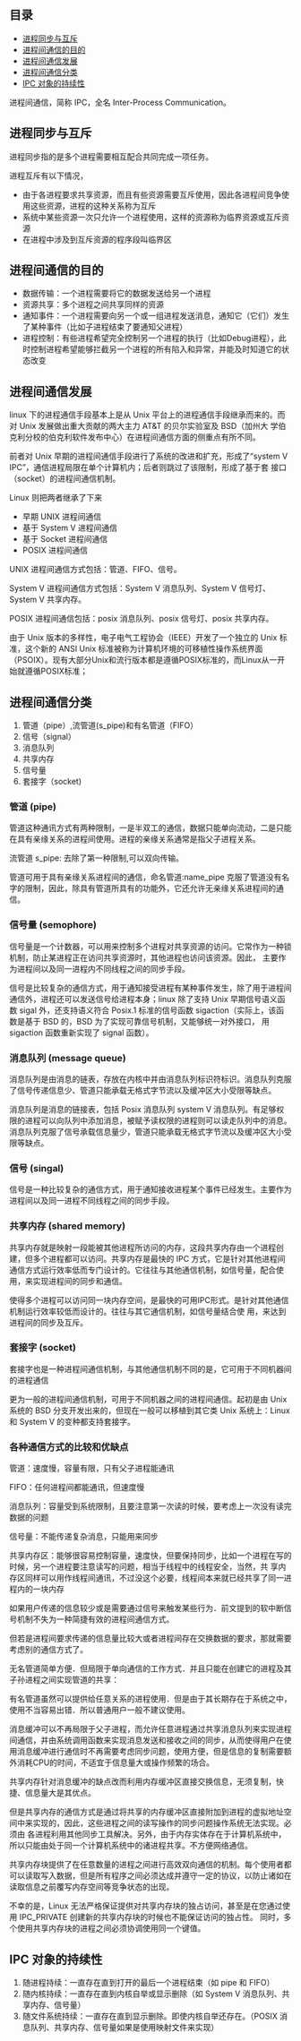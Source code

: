 ## 目录

- [进程同步与互斥](#进程同步与互斥)
- [进程间通信的目的](#进程间通信目的)
- [进程间通信发展](#进程间通信发展)
- [进程间通信分类](#进程间通信分类)
- [IPC 对象的持续性](#IPC-对象的持续性)

进程间通信，简称 IPC，全名 Inter-Process Communication。

## 进程同步与互斥

进程同步指的是多个进程需要相互配合共同完成一项任务。

进程互斥有以下情况，

- 由于各进程要求共享资源，而且有些资源需要互斥使用，因此各进程间竞争使用这些资源，进程的这种关系称为互斥
- 系统中某些资源一次只允许一个进程使用，这样的资源称为临界资源或互斥资源
- 在进程中涉及到互斥资源的程序段叫临界区

## 进程间通信的目的

- 数据传输：一个进程需要将它的数据发送给另一个进程
- 资源共享：多个进程之间共享同样的资源
- 通知事件：一个进程需要向另一个或一组进程发送消息，通知它（它们）发生了某种事件（比如子进程结束了要通知父进程）
- 进程控制：有些进程希望完全控制另一个进程的执行（比如Debug进程），此时控制进程希望能够拦截另一个进程的所有陷入和异常，并能及时知道它的状态改变

## 进程间通信发展

linux 下的进程通信手段基本上是从 Unix 平台上的进程通信手段继承而来的。而对 Unix 发展做出重大贡献的两大主力 AT&T 的贝尔实验室及 BSD（加州大
学伯克利分校的伯克利软件发布中心）在进程间通信方面的侧重点有所不同。

前者对 Unix 早期的进程间通信手段进行了系统的改进和扩充，形成了“system V IPC”，通信进程局限在单个计算机内；后者则跳过了该限制，形成了基于套
接口（socket）的进程间通信机制。

Linux 则把两者继承了下来

- 早期 UNIX 进程间通信
- 基于 System V 进程间通信
- 基于 Socket 进程间通信
- POSIX 进程间通信

UNIX 进程间通信方式包括：管道、FIFO、信号。

System V 进程间通信方式包括：System V 消息队列、System V 信号灯、System V 共享内存。

POSIX 进程间通信包括：posix 消息队列、posix 信号灯、posix 共享内存。

由于 Unix 版本的多样性，电子电气工程协会（IEEE）开发了一个独立的 Unix 标准，这个新的 ANSI Unix 标准被称为计算机环境的可移植性操作系统界面（PSOIX）。现有大部分Unix和流行版本都是遵循POSIX标准的，而Linux从一开始就遵循POSIX标准；

## 进程间通信分类

1. 管道（pipe）,流管道(s_pipe)和有名管道（FIFO）
2. 信号（signal）
3. 消息队列
4. 共享内存
5. 信号量
6. 套接字（socket)

### 管道 (pipe)

管道这种通讯方式有两种限制，一是半双工的通信，数据只能单向流动，二是只能在具有亲缘关系的进程间使用。进程的亲缘关系通常是指父子进程关系。

流管道 s_pipe: 去除了第一种限制,可以双向传输。

管道可用于具有亲缘关系进程间的通信，命名管道:name_pipe 克服了管道没有名字的限制，因此，除具有管道所具有的功能外，它还允许无亲缘关系进程间的通信。

### 信号量 (semophore)

信号量是一个计数器，可以用来控制多个进程对共享资源的访问。它常作为一种锁机制，防止某进程正在访问共享资源时，其他进程也访问该资源。因此，
主要作为进程间以及同一进程内不同线程之间的同步手段。

信号是比较复杂的通信方式，用于通知接受进程有某种事件发生，除了用于进程间通信外，进程还可以发送信号给进程本身；linux 除了支持 Unix 早期信号语义函
数 sigal 外，还支持语义符合 Posix.1 标准的信号函数 sigaction（实际上，该函数是基于 BSD 的，BSD 为了实现可靠信号机制，又能够统一对外接口，
用 sigaction 函数重新实现了 signal 函数）。

### 消息队列 (message queue)

消息队列是由消息的链表，存放在内核中并由消息队列标识符标识。消息队列克服了信号传递信息少、管道只能承载无格式字节流以及缓冲区大小受限等缺点。

消息队列是消息的链接表，包括 Posix 消息队列 system V 消息队列。有足够权限的进程可以向队列中添加消息，被赋予读权限的进程则可以读走队列中的消息。
消息队列克服了信号承载信息量少，管道只能承载无格式字节流以及缓冲区大小受限等缺点。

### 信号 (singal)

信号是一种比较复杂的通信方式，用于通知接收进程某个事件已经发生。主要作为进程间以及同一进程不同线程之间的同步手段。

### 共享内存 (shared memory)

共享内存就是映射一段能被其他进程所访问的内存，这段共享内存由一个进程创建，但多个进程都可以访问。共享内存是最快的 IPC 方式，它是针对其他进程间
通信方式运行效率低而专门设计的。它往往与其他通信机制，如信号量，配合使用，来实现进程间的同步和通信。

使得多个进程可以访问同一块内存空间，是最快的可用IPC形式。是针对其他通信机制运行效率较低而设计的。往往与其它通信机制，如信号量结合使
用，来达到进程间的同步及互斥。

### 套接字 (socket)

套接字也是一种进程间通信机制，与其他通信机制不同的是，它可用于不同机器间的进程通信

更为一般的进程间通信机制，可用于不同机器之间的进程间通信。起初是由 Unix 系统的 BSD 分支开发出来的，但现在一般可以移植到其它类 Unix 系统上：Linux 
和 System V 的变种都支持套接字。

### 各种通信方式的比较和优缺点

管道：速度慢，容量有限，只有父子进程能通讯

FIFO：任何进程间都能通讯，但速度慢

消息队列：容量受到系统限制，且要注意第一次读的时候，要考虑上一次没有读完数据的问题

信号量：不能传递复杂消息，只能用来同步

共享内存区：能够很容易控制容量，速度快，但要保持同步，比如一个进程在写的时候，另一个进程要注意读写的问题，相当于线程中的线程安全，当然，共
享内存区同样可以用作线程间通讯，不过没这个必要，线程间本来就已经共享了同一进程内的一块内存

如果用户传递的信息较少或是需要通过信号来触发某些行为．前文提到的软中断信号机制不失为一种简捷有效的进程间通信方式。

但若是进程间要求传递的信息量比较大或者进程间存在交换数据的要求，那就需要考虑别的通信方式了。

无名管道简单方便．但局限于单向通信的工作方式．并且只能在创建它的进程及其子孙进程之间实现管道的共享：

有名管道虽然可以提供给任意关系的进程使用．但是由于其长期存在于系统之中，使用不当容易出错．所以普通用户一般不建议使用。

消息缓冲可以不再局限于父子进程，而允许任意进程通过共享消息队列来实现进程间通信，并由系统调用函数来实现消息发送和接收之间的同步，从而使得用户在使用消息缓冲进行通信时不再需要考虑同步问题，使用方便，但是信息的复制需要额外消耗CPU的时间，不适宜于信息量大或操作频繁的场合。

共享内存针对消息缓冲的缺点改而利用内存缓冲区直接交换信息，无须复制，快捷、信息量大是其优点。

但是共享内存的通信方式是通过将共享的内存缓冲区直接附加到进程的虚拟地址空间中来实现的，因此，这些进程之间的读写操作的同步问题操作系统无法实现。必须由
各进程利用其他同步工具解决。另外，由于内存实体存在于计算机系统中，所以只能由处于同一个计算机系统中的诸进程共享。不方便网络通信。

共享内存块提供了在任意数量的进程之间进行高效双向通信的机制。每个使用者都可以读取写入数据，但是所有程序之间必须达成并遵守一定的协议，以防止诸如在
读取信息之前覆写内存空间等竞争状态的出现。

不幸的是，Linux 无法严格保证提供对共享内存块的独占访问，甚至是在您通过使用 IPC_PRIVATE 创建新的共享内存块的时候也不能保证访问的独占性。 
同时，多个使用共享内存块的进程之间必须协调使用同一个键值。

## IPC 对象的持续性

1. 随进程持续：一直存在直到打开的最后一个进程结束（如 pipe 和 FIFO）
2. 随内核持续：一直存在直到内核自举或显示删除（如 System V 消息队列、共享内存、信号量）
3. 随文件系统持续：一直存在直到显示删除。即使内核自举还存在。（POSIX 消息队列、共享内存、信号量如果是使用映射文件来实现）
